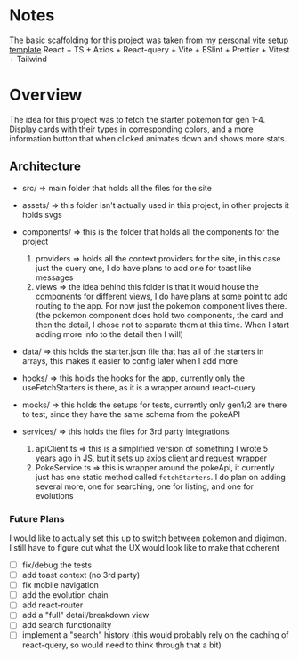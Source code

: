 # Notes

The basic scaffolding for this project was taken from my [personal vite setup template](https://github.com/sataylor7/my-vite-starter-template)
React + TS + Axios + React-query + Vite + ESlint + Prettier + Vitest + Tailwind

# Overview

The idea for this project was to fetch the starter pokemon for gen 1-4. Display cards with their types in corresponding colors, and a more information button that when clicked animates down and shows more stats.

## Architecture

- src/ => main folder that holds all the files for the site
- assets/ => this folder isn't actually used in this project, in other projects it holds svgs
- components/ => this is the folder that holds all the components for the project

  1.  providers => holds all the context providers for the site, in this case just the query one, I do have plans to add one for toast like messages
  2.  views => the idea behind this folder is that it would house the components for different views, I do have plans at some point to add routing to the app. For now just the pokemon component lives there. (the pokemon component does hold two components, the card and then the detail, I chose not to separate them at this time. When I start adding more info to the detail then I will)

- data/ => this holds the starter.json file that has all of the starters in arrays, this makes it easier to config later when I add more
- hooks/ => this holds the hooks for the app, currently only the useFetchStarters is there, as it is a wrapper around react-query
- mocks/ => this holds the setups for tests, currently only gen1/2 are there to test, since they have the same schema from the pokeAPI
- services/ => this holds the files for 3rd party integrations

  1. apiClient.ts => this is a simplified version of something I wrote 5 years ago in JS, but it sets up axios client and request wrapper
  2. PokeService.ts => this is wrapper around the pokeApi, it currently just has one static method called `fetchStarters`. I do plan on adding several more, one for searching, one for listing, and one for evolutions

### Future Plans

I would like to actually set this up to switch between pokemon and digimon. I still have to figure out what the UX would look like to make that coherent

- [ ] fix/debug the tests
- [ ] add toast context (no 3rd party)
- [ ] fix mobile navigation
- [ ] add the evolution chain
- [ ] add react-router
- [ ] add a "full" detail/breakdown view
- [ ] add search functionality
- [ ] implement a "search" history (this would probably rely on the caching of react-query, so would need to think through that a bit)
